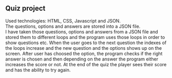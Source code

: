 ## Quiz project

Used technologies: HTML, CSS, Javascript and JSON. </br>
The questions, options and answers are stored into a JSON file. </br>
I have taken those questions, options and answers from a JSON file and stored them to different loops
and the program uses those loops in order to show questions etc. When the user goes to the next question
the indexes of the loops increase and the new question and the options shows up on the screen. After user
has choosed the option, the program checks if the right answer is chosen and then depending on the answer
the program either increases the score or not. At the end of the quiz the player sees their score and has the
ability to try again.
